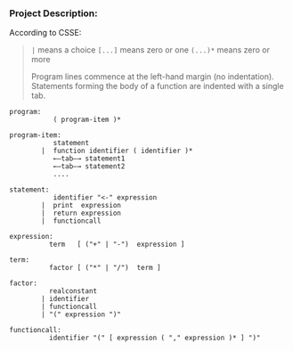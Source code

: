 ### Project Description:
According to CSSE:
>   `|`       means a choice
>   `[...]`   means zero or one
>   `(...)*`  means zero or more
> 
> Program lines commence at the left-hand margin (no indentation).
> Statements forming the body of a function are indented with a single tab.

```
program:
           ( program-item )*

program-item:
           statement
        |  function identifier ( identifier )*
           ←–tab–→ statement1
           ←–tab–→ statement2
           ....

statement:
           identifier "<-" expression
        |  print  expression
        |  return expression
        |  functioncall

expression:
          term   [ ("+" | "-")  expression ]

term:
          factor [ ("*" | "/")  term ]

factor:
          realconstant
        | identifier
        | functioncall
        | "(" expression ")"

functioncall:
          identifier "(" [ expression ( "," expression )* ] ")"
```
